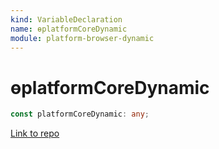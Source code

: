 ```yaml
---
kind: VariableDeclaration
name: ɵplatformCoreDynamic
module: platform-browser-dynamic
---
```


# ɵplatformCoreDynamic

```ts
const platformCoreDynamic: any;
```

[Link to repo](https://github.com/timdeschryver/angular/blob/master/packages/platform-browser-dynamic/src/platform_core_dynamic.ts#L18-L21)
